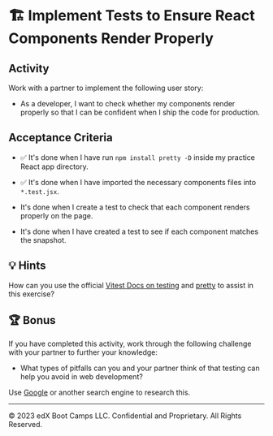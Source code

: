 # 🏗️ Implement Tests to Ensure React Components Render Properly

## Activity

Work with a partner to implement the following user story:

* As a developer, I want to check whether my components render properly so that I can be confident when I ship the code for production.

## Acceptance Criteria

* ✅ It's done when I have run `npm install pretty -D` inside my practice React app directory.

* ✅ It's done when I have imported the necessary components files into `*.test.jsx`.

* It's done when I create a test to check that each component renders properly on the page.

* It's done when I have created a test to see if each component matches the snapshot.

## 💡 Hints

How can you use the official [Vitest Docs on testing](https://vitest.dev/guide/snapshot.html) and [pretty](https://www.npmjs.com/package/pretty) to assist in this exercise?

## 🏆 Bonus

If you have completed this activity, work through the following challenge with your partner to further your knowledge:

* What types of pitfalls can you and your partner think of that testing can help you avoid in web development?

Use [Google](https://www.google.com) or another search engine to research this.

---
© 2023 edX Boot Camps LLC. Confidential and Proprietary. All Rights Reserved.
